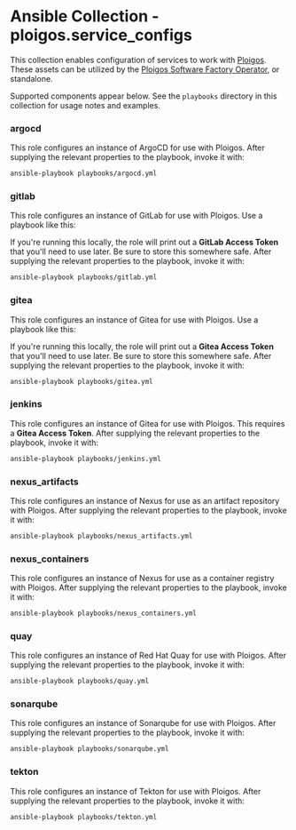 # Ansible Collection - ploigos.service_configs

This collection enables configuration of services to work with [Ploigos](https://ploigos.github.io/ploigos-docs/). These assets can be utilized by the [Ploigos Software Factory Operator](https://github.com/ploigos/ploigos-software-factory-operator), or standalone.

Supported components appear below. See the `playbooks` directory in this collection for usage notes and examples.

### argocd
This role configures an instance of ArgoCD for use with Ploigos. After supplying the relevant properties to the playbook, invoke it with:

```bash
ansible-playbook playbooks/argocd.yml
```

### gitlab
This role configures an instance of GitLab for use with Ploigos. Use a playbook like this:

If you're running this locally, the role will print out a **GitLab Access Token** that you'll need to use later. Be sure to store this somewhere safe. After supplying the relevant properties to the playbook, invoke it with:

```bash
ansible-playbook playbooks/gitlab.yml
```

### gitea
This role configures an instance of Gitea for use with Ploigos. Use a playbook like this:

If you're running this locally, the role will print out a **Gitea Access Token** that you'll need to use later. Be sure to store this somewhere safe. After supplying the relevant properties to the playbook, invoke it with:

```bash
ansible-playbook playbooks/gitea.yml
```

### jenkins
This role configures an instance of Gitea for use with Ploigos. This requires a **Gitea Access Token**. After supplying the relevant properties to the playbook, invoke it with:

```bash
ansible-playbook playbooks/jenkins.yml
```

### nexus_artifacts
This role configures an instance of Nexus for use as an artifact repository with Ploigos. After supplying the relevant properties to the playbook, invoke it with:

```bash
ansible-playbook playbooks/nexus_artifacts.yml
```

### nexus_containers
This role configures an instance of Nexus for use as a container registry with Ploigos. After supplying the relevant properties to the playbook, invoke it with:

```bash
ansible-playbook playbooks/nexus_containers.yml
```

### quay
This role configures an instance of Red Hat Quay for use with Ploigos. After supplying the relevant properties to the playbook, invoke it with:

```bash
ansible-playbook playbooks/quay.yml
```

### sonarqube
This role configures an instance of Sonarqube for use with Ploigos. After supplying the relevant properties to the playbook, invoke it with:

```bash
ansible-playbook playbooks/sonarqube.yml
``` 

### tekton
This role configures an instance of Tekton for use with Ploigos. After supplying the relevant properties to the playbook, invoke it with:

```bash
ansible-playbook playbooks/tekton.yml
```
